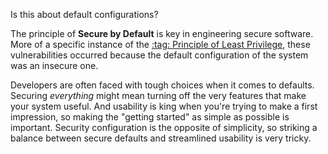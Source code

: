 Is this about default configurations?

The principle of **Secure by Default** is key in engineering secure software. More of a specific instance of the [:tag: Principle of Least Privilege](/tags/least-privilege), these vulnerabilities occurred because the default configuration of the system was an insecure one.

Developers are often faced with tough choices when it comes to defaults. Securing _everything_ might mean turning off the very features that make your system useful. And usability is king when you're trying to make a first impression, so making the "getting started" as simple as possible is important. Security configuration is the opposite of simplicity, so striking a balance between secure defaults and streamlined usability is very tricky.